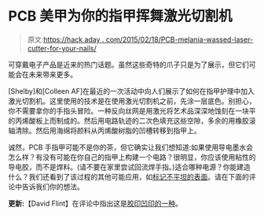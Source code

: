 # PCB 美甲为你的指甲挥舞激光切割机

> 原文:[https://hack aday . com/2015/02/18/PCB-melania-wassed-laser-cutter-for-your-nails/](https://hackaday.com/2015/02/18/pcb-manicure-wields-laser-cutter-for-your-nails/)

可穿戴电子产品是近来的热门话题。虽然这些奇特的爪子只是为了展示，但它们可能会在未来带来更多。

[Shelby]和[Colleen AF]在最近的一次活动中向人们展示了如何在指甲护理中加入激光切割机。这里使用的技术是在使用激光切割机之前，先涂一层底色。别担心，你不需要拿你的手指头冒险。一种反向丝网是用激光将艺术品深深地蚀刻在一块平的丙烯酸板上而制成的。然后用电路轨迹的二次色填充这些空隙，多余的用橡胶滚轴清除。然后用海绵将颜料从丙烯酸树脂的凹槽转移到指甲上。

诚然，PCB 手指甲可能不是你的茶，但它确实让我们想知道:如果使用导电墨水会怎么样？有没有可能在你自己的指甲上构建一个电路？很明显，你应该使用粘性的导电胶，而不是焊料。(请不要在家里尝试回流焊手指。)适合哪种电源？你能建造什么？我们还看到了该过程的其他可能应用，如[标记不平坦的表面](http://hackaday.com/2014/05/13/laser-etching-brings-new-life-to-an-ibm-keyboard/)。请在下面的评论中告诉我们你的想法。

**更新:**【David Flint】在评论中指出这是[胶印凹印的一种](http://en.wikipedia.org/wiki/Rotogravure)。